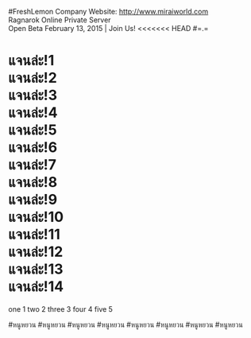 #FreshLemon Company
Website: http://www.miraiworld.com <br>
Ragnarok Online Private Server <br>
Open Beta February 13, 2015 | Join Us!
<<<<<<< HEAD
#=.=

แจนล่ะ!1 <br>
แจนล่ะ!2 <br>
แจนล่ะ!3 <br>
แจนล่ะ!4 <br>
แจนล่ะ!5 <br>
แจนล่ะ!6 <br>
แจนล่ะ!7 <br>
แจนล่ะ!8 <br>
แจนล่ะ!9 <br>
แจนล่ะ!10 <br>
แจนล่ะ!11 <br>
แจนล่ะ!12 <br>
แจนล่ะ!13 <br>
แจนล่ะ!14 <br>
=======

one 1
two 2
three 3
four 4
five 5

#หนูหยวน
#หนูหยวน
#หนูหยวน
#หนูหยวน
#หนูหยวน
#หนูหยวน
#หนูหยวน
#หนูหยวน
